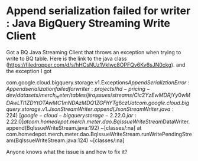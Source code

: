 
# Append serialization failed for writer : Java BigQuery Streaming Write Client

Got a BQ Java Streaming Client that throws an exception when trying to write to BQ table. Here is the link to the java class (https://filedropper.com/d/s/hHCsNUz1Vklwc8OPFQv6Kv6sJN0ckg).
and the exception I got

com.google.cloud.bigquery.storage.v1.Exceptions$AppendSerializtionError:
Append serialization failed for writer:
projects/hd-pricing-dev/datasets/merch_meter/tables/jira_issues/streams/Cic2YzEwMDRjYy0wMDAwLTI1ZDYtOTAwMC1mNDAzMDQ1ZGFhYTg6czU
at
com.google.cloud.bigquery.storage.v1.JsonStreamWriter.append(JsonStreamWriter.java:224)
~[google-cloud-bigquerystorage-2.22.0.jar:2.22.0]   at
com.homedepot.merch.meter.dao.BqIssueWriteStream$DataWriter.append(BqIssueWriteStream.java:192)
~[classes/:na]   at
com.homedepot.merch.meter.dao.BqIssueWriteStream.runWritePendingStream(BqIssueWriteStream.java:124)
~[classes/:na]

Anyone knows what the issue is and how to fix it?

        